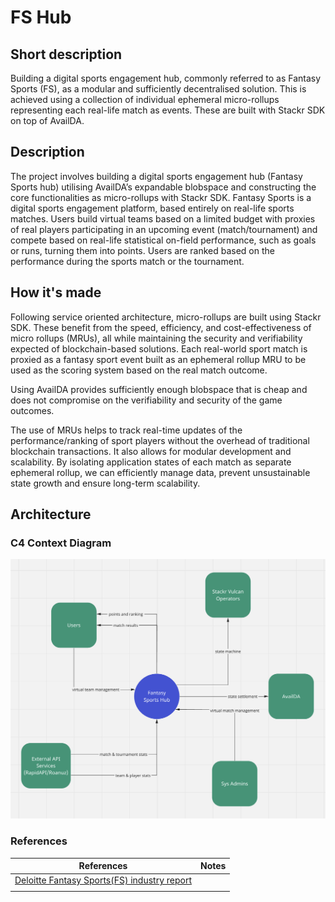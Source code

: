 # FS Hub

## Short description

Building a digital sports engagement hub, commonly referred to as Fantasy Sports (FS), as a modular and sufficiently decentralised solution. This is achieved using a collection of individual ephemeral micro-rollups representing each real-life match as events. These are built with Stackr SDK on top of AvailDA.

## Description

The project involves building a digital sports engagement hub (Fantasy Sports hub) utilising AvailDA’s expandable blobspace and constructing the core functionalities as micro-rollups with Stackr SDK. Fantasy Sports is a digital sports engagement platform, based entirely on real-life sports matches. Users build virtual teams based on a limited budget with proxies of real players participating in an upcoming event (match/tournament) and compete based on real-life statistical on-field performance, such as goals or runs, turning them into points. Users are ranked based on the performance during the sports match or the tournament.

## How it's made

Following service oriented architecture, micro-rollups are built using Stackr SDK. These benefit from the speed, efficiency, and cost-effectiveness of micro rollups (MRUs), all while maintaining the security and verifiability expected of blockchain-based solutions. Each real-world sport match is proxied as a fantasy sport event built as an ephemeral rollup MRU to be used as the scoring system based on the real match outcome.

Using AvailDA provides sufficiently enough blobspace that is cheap and does not compromise on the verifiability and security of the game outcomes. 

The use of MRUs helps to track real-time updates of the performance/ranking of sport players without the overhead of traditional blockchain transactions. It also allows for modular development and scalability. By isolating application states of each match as separate ephemeral rollup, we can efficiently manage data, prevent unsustainable state growth and ensure long-term scalability.


## Architecture

### C4 Context Diagram
![context diagram](<./docs/C4 Context Diagram.png>)

### References

| References | Notes |
| --- | --- |
| [Deloitte Fantasy Sports(FS) industry report](https://www2.deloitte.com/content/dam/Deloitte/in/Documents/technology-media-telecommunications/in-tmt-fantasy-sports-industry-report-noexp.pdf)  |  |
|  |  |